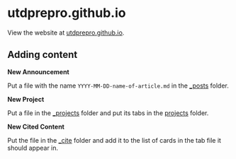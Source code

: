 # utdprepro.github.io

View the website at [utdprepro.github.io](https://utdprepro.github.io).

## Adding content

**New Announcement**

Put a file with the name `YYYY-MM-DD-name-of-article.md` in the [\_posts](/_posts) folder.

**New Project**

Put a file in the [\_projects](/_projects) folder and put its tabs in the [projects](/projects) folder.

**New Cited Content**

Put the file in the [\_cite](/_cite) folder and add it to the list of cards in the tab file it should appear in.
